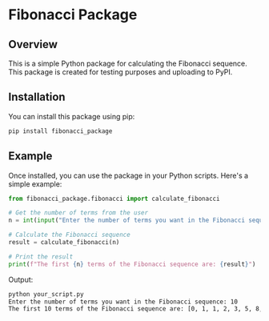 # Fibonacci Package

## Overview

This is a simple Python package for calculating the Fibonacci sequence. This package is created for testing purposes and uploading to PyPI.

## Installation

You can install this package using pip:

```bash
pip install fibonacci_package
```
## Example

Once installed, you can use the package in your Python scripts. Here's a simple example:

```python
from fibonacci_package.fibonacci import calculate_fibonacci

# Get the number of terms from the user
n = int(input("Enter the number of terms you want in the Fibonacci sequence: "))

# Calculate the Fibonacci sequence
result = calculate_fibonacci(n)

# Print the result
print(f"The first {n} terms of the Fibonacci sequence are: {result}")
```
Output:
```bash
python your_script.py
Enter the number of terms you want in the Fibonacci sequence: 10
The first 10 terms of the Fibonacci sequence are: [0, 1, 1, 2, 3, 5, 8, 13, 21, 34]
```
